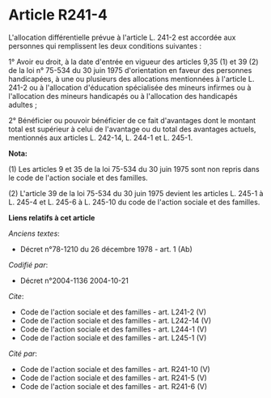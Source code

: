 # Article R241-4

L'allocation différentielle prévue à l'article L. 241-2 est accordée aux personnes qui remplissent les deux conditions
suivantes : 

1° Avoir eu droit, à la date d'entrée en vigueur des articles 9,35 (1) et 39 (2) de la loi n° 75-534 du 30 juin 1975
d'orientation en faveur des personnes handicapées, à une ou plusieurs des allocations mentionnées à l'article L. 241-2 ou à
l'allocation d'éducation spécialisée des mineurs infirmes ou à l'allocation des mineurs handicapés ou à l'allocation des
handicapés adultes ; 

2° Bénéficier ou pouvoir bénéficier de ce fait d'avantages dont le montant total est supérieur à celui de l'avantage ou du
total des avantages actuels, mentionnés aux articles L. 242-14, 
L. 244-1 et L. 245-1.

**Nota:**

(1) Les articles 9 et 35 de la loi 75-534 du 30 juin 1975 sont non repris dans le code de l'action sociale et des familles. 

(2) L'article 39 de la loi 75-534 du 30 juin 1975 devient les articles L. 245-1 à L. 245-4 et L. 245-6 à L. 245-10 du code de
l'action sociale et des familles.

**Liens relatifs à cet article**

_Anciens textes_:

  - Décret n°78-1210 du 26 décembre 1978 - art. 1 (Ab)

_Codifié par_:

  - Décret n°2004-1136 2004-10-21

_Cite_:

  - Code de l'action sociale et des familles - art. L241-2 (V)
  - Code de l'action sociale et des familles - art. L242-14 (V)
  - Code de l'action sociale et des familles - art. L244-1 (V)
  - Code de l'action sociale et des familles - art. L245-1 (V)

_Cité par_:

  - Code de l'action sociale et des familles - art. R241-10 (V)
  - Code de l'action sociale et des familles - art. R241-5 (V)
  - Code de l'action sociale et des familles - art. R241-6 (V)
